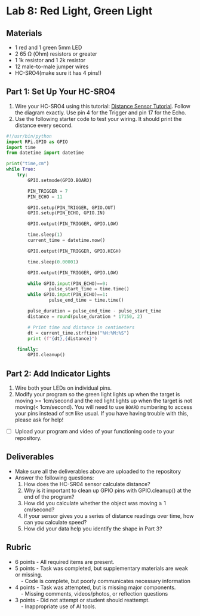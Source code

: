 
# Lab 8: Red Light, Green Light

## Materials

- 1 red and 1 green 5mm LED
- 2 65 Ω (Ohm) resistors or greater
- 1 1k resistor and 1 2k resistor
- 12 male-to-male jumper wires
- HC-SRO4(make sure it has 4 pins!)

## Part 1: Set Up Your HC-SRO4

1. Wire your HC-SRO4 using this tutorial: [Distance Sensor Tutorial](https://pimylifeup.com/raspberry-pi-distance-sensor/). Follow the diagram exactly. Use pin 4 for the Trigger and pin 17 for the Echo.
2. Use the following starter code to test your wiring. It should print the distance every second. 
```python
#!/usr/bin/python
import RPi.GPIO as GPIO
import time
from datetime import datetime

print("time,cm")
while True: 
    try:
        GPIO.setmode(GPIO.BOARD)

        PIN_TRIGGER = 7
        PIN_ECHO = 11

        GPIO.setup(PIN_TRIGGER, GPIO.OUT)
        GPIO.setup(PIN_ECHO, GPIO.IN)

        GPIO.output(PIN_TRIGGER, GPIO.LOW)

        time.sleep(1)
        current_time = datetime.now()

        GPIO.output(PIN_TRIGGER, GPIO.HIGH)

        time.sleep(0.00001)

        GPIO.output(PIN_TRIGGER, GPIO.LOW)

        while GPIO.input(PIN_ECHO)==0:
                pulse_start_time = time.time()
        while GPIO.input(PIN_ECHO)==1:
                pulse_end_time = time.time()

        pulse_duration = pulse_end_time - pulse_start_time
        distance = round(pulse_duration * 17150, 2)

        # Print time and distance in centimeters
        dt = current_time.strftime("%H:%M:%S")
        print (f"{dt},{distance}")

    finally:
        GPIO.cleanup()
```

## Part 2: Add Indicator Lights 

1. Wire both your LEDs on individual pins.
2. Modify your program so the green light lights up when the target is moving >= 1cm/second and the red light lights up when the target is not moving(< 1cm/second). You will need to use `BOARD` numbering to access your pins instead of `BCM` like usual. If you have having trouble with this, please ask for help! 

- [ ] Upload your program and video of your functioning code to your repository. 

## Deliverables

- Make sure all the deliverables above are  uploaded to the repository
- Answer the following questions:
	1. How does the HC-SR04 sensor calculate distance?
	2. Why is it important to clean up GPIO pins with GPIO.cleanup() at the end of the program?
	3. How did you calculate whether the object was moving ≥ 1 cm/second? 
	4. If your sensor gives you a series of distance readings over time, how can you calculate speed?
	5. How did your data help you identify the shape in Part 3?
## Rubric 

- 6 points - All required items are present.    
- 5 points - Task was completed, but supplementary materials are weak or missing.    
    - Code is complete, but poorly communicates necessary information
- 4 points - Task was attempted, but is missing major components.    
    - Missing comments, videos/photos, or reflection questions  
- 3 points - Did not attempt or student should reattempt.  
    - Inappropriate use of AI tools.

